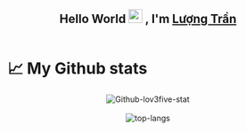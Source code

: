 <h2 align="center">Hello World <img src="https://media.giphy.com/media/hvRJCLFzcasrR4ia7z/giphy.gif" width="25px"> , I'm <a href="https://lov3five.github.io/profile/">Lượng Trần</a></h2>


<div align="center"><img  src="https://media3.giphy.com/media/ko7twHhomhk8E/giphy.gif?cid=ecf05e47un05o9r7yv9s45tpjrs4tse63li6fswn9bgnlhco&rid=giphy.gif&ct=g" alt=""></div>

# 📈 My Github stats <br />
<p align="center">
  <img src="https://github-readme-stats.vercel.app/api?username=lov3five&theme=dark&show_icons=true" alt="Github-lov3five-stat" />  
  <br />
  <br />
  <img src="https://github-readme-stats.vercel.app/api/top-langs/?username=lov3five&layout=compact&theme=dark" alt="top-langs" />
</p>

